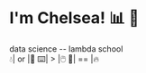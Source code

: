 # **I'm Chelsea!** :bar_chart: :microscope:  
data science -- lambda school  
:droplet:| or |:tea:
:keyboard:|  >  |:computer_mouse:
:snake:| == |:fire:
